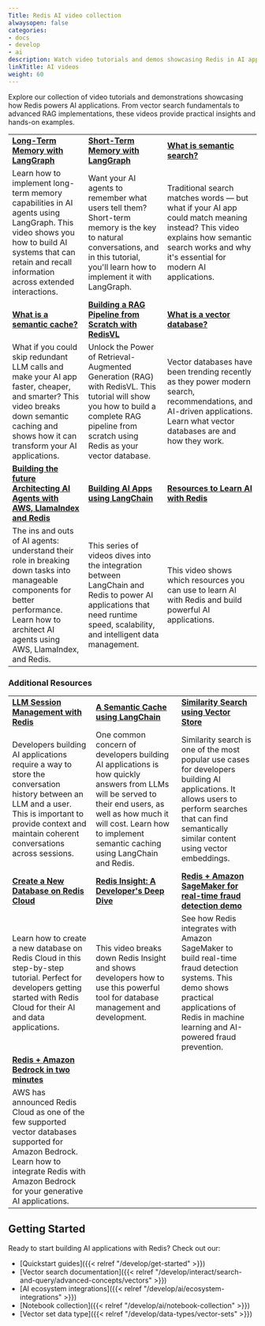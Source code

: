 ```yaml
---
Title: Redis AI video collection
alwaysopen: false
categories:
- docs
- develop
- ai
description: Watch video tutorials and demos showcasing Redis in AI applications, from vector search to RAG implementations.
linkTitle: AI videos
weight: 60
---
```


Explore our collection of video tutorials and demonstrations showcasing how Redis powers AI applications. From vector search fundamentals to advanced RAG implementations, these videos provide practical insights and hands-on examples.

| | | |
|---|---|---|
| [**Long-Term Memory with LangGraph**](https://www.youtube.com/watch?v=fsENEq4F55Q) | [**Short-Term Memory with LangGraph**](https://www.youtube.com/watch?v=k3FUWWEwgfc) | [**What is semantic search?**](https://www.youtube.com/watch?v=o3XN4dImESE) |
| Learn how to implement long-term memory capabilities in AI agents using LangGraph. This video shows you how to build AI systems that can retain and recall information across extended interactions. | Want your AI agents to remember what users tell them? Short-term memory is the key to natural conversations, and in this tutorial, you'll learn how to implement it with LangGraph. | Traditional search matches words — but what if your AI app could match meaning instead? This video explains how semantic search works and why it's essential for modern AI applications. |
| [**What is a semantic cache?**](https://www.youtube.com/watch?v=AtVTT_s8AGc) | [**Building a RAG Pipeline from Scratch with RedisVL**](https://www.youtube.com/watch?v=cCTKmmGO4CY) | [**What is a vector database?**](https://www.youtube.com/watch?v=Yhv19le0sBw) |
| What if you could skip redundant LLM calls and make your AI app faster, cheaper, and smarter? This video breaks down semantic caching and shows how it can transform your AI applications. | Unlock the Power of Retrieval-Augmented Generation (RAG) with RedisVL. This tutorial will show you how to build a complete RAG pipeline from scratch using Redis as your vector database. | Vector databases have been trending recently as they power modern search, recommendations, and AI-driven applications. Learn what vector databases are and how they work. |
| [**Building the future Architecting AI Agents with AWS, LlamaIndex and Redis**](https://www.youtube.com/watch?v=SFWroqAbBM4) | [**Building AI Apps using LangChain**](https://www.youtube.com/watch?v=YhxksXfgsp0) | [**Resources to Learn AI with Redis**](https://www.youtube.com/watch?v=M_WU_fN_lrs) |
| The ins and outs of AI agents: understand their role in breaking down tasks into manageable components for better performance. Learn how to architect AI agents using AWS, LlamaIndex, and Redis. | This series of videos dives into the integration between LangChain and Redis to power AI applications that need runtime speed, scalability, and intelligent data management. | This video shows which resources you can use to learn AI with Redis and build powerful AI applications. |

### Additional Resources

| | | |
|---|---|---|
| [**LLM Session Management with Redis**](https://www.youtube.com/watch?v=2jHtSLVUu0w) | [**A Semantic Cache using LangChain**](https://www.youtube.com/watch?v=LRswXEc5chE) | [**Similarity Search using Vector Store**](https://www.youtube.com/watch?v=BtFJdSiFh00) |
| Developers building AI applications require a way to store the conversation history between an LLM and a user. This is important to provide context and maintain coherent conversations across sessions. | One common concern of developers building AI applications is how quickly answers from LLMs will be served to their end users, as well as how much it will cost. Learn how to implement semantic caching using LangChain and Redis. | Similarity search is one of the most popular use cases for developers building AI applications. It allows users to perform searches that can find semantically similar content using vector embeddings. |
| [**Create a New Database on Redis Cloud**](https://www.youtube.com/watch?v=jF89DiC5RqM) | [**Redis Insight: A Developer's Deep Dive**](https://www.youtube.com/watch?v=dINUz_XOZ0M) | [**Redis + Amazon SageMaker for real-time fraud detection demo**](https://www.youtube.com/watch?v=kQKfXi7NfWs) |
| Learn how to create a new database on Redis Cloud in this step-by-step tutorial. Perfect for developers getting started with Redis Cloud for their AI and data applications. | This video breaks down Redis Insight and shows developers how to use this powerful tool for database management and development. | See how Redis integrates with Amazon SageMaker to build real-time fraud detection systems. This demo shows practical applications of Redis in machine learning and AI-powered fraud prevention. |
| [**Redis + Amazon Bedrock in two minutes**](https://www.youtube.com/watch?v=1e2tM5kIJ5Y) | | |
| AWS has announced Redis Cloud as one of the few supported vector databases supported for Amazon Bedrock. Learn how to integrate Redis with Amazon Bedrock for your generative AI applications. | | |

## Getting Started

Ready to start building AI applications with Redis? Check out our:

- [Quickstart guides]({{< relref "/develop/get-started" >}})
- [Vector search documentation]({{< relref "/develop/interact/search-and-query/advanced-concepts/vectors" >}})
- [AI ecosystem integrations]({{< relref "/develop/ai/ecosystem-integrations" >}})
- [Notebook collection]({{< relref "/develop/ai/notebook-collection" >}})
- [Vector set data type]({{< relref "/develop/data-types/vector-sets" >}})
